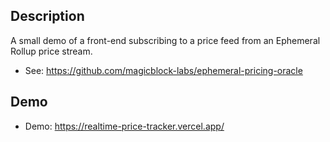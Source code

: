 ## Description

A small demo of a front-end subscribing to a price feed from an Ephemeral Rollup price stream.

- See: https://github.com/magicblock-labs/ephemeral-pricing-oracle

## Demo

- Demo: https://realtime-price-tracker.vercel.app/
